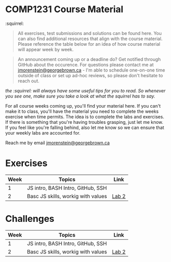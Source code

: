 # COMP1231 Course Material

:squirrel:
> All exercises, test submissions and solutions can be found here. You can also find additional resources that align with the course material. Please reference the table below for an idea of how course material will appear week by week.

> An announcement coming up or a deadline do? Get notified through GitHub about the occurence. For questions please contact me at jmorenstein@georgebrown.ca - I'm able to schedule one-on-one time outside of class or set up ad-hoc reviews, so please don't hesitate to reach out.

 *the :squirrel: will always have some useful tips for you to read. So whenever you see one, make sure you take a look at what the squirrel has to say.*

 For all course weeks coming up, you'll find your material here. If you can't make it to class, you'll have the material you need to complete the weeks exercise when time permits. The idea is to complete the labs and exercises. If there is something that you're having troubles grasping, just let me know. If you feel like you're falling behind, also let me know so we can ensure that your weekly labs are accounted for.

 Reach me by email jmorenstein@georgebrown.ca

 <h1>Exercises</h1>


 | Week          | Topics                            | Link                    |
| ------------- |:---------------------------------:|:-----------------------:|
| 1             | JS intro, BASH Intro, GitHub, SSH |  
| 2             | Basc JS skills, workig with values| [Lab 2](./labs/week-02/exercises)

 <h1>Challenges</h1>

 | Week          | Topics                            | Link                    |
| ------------- |:---------------------------------:|:-----------------------:|
| 1             | JS intro, BASH Intro, GitHub, SSH |  |
| 2             | Basc JS skills, workig with values| [Lab 2](./labs/week-02/challenges)
